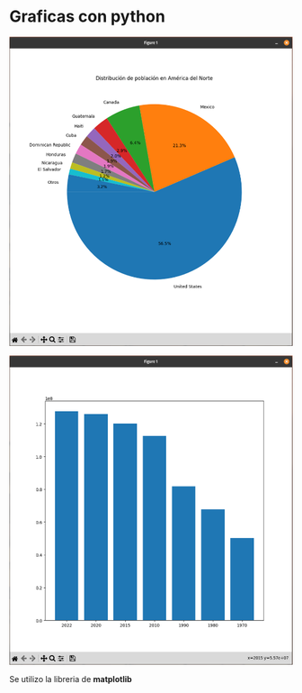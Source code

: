 # Graficas con python

![Gráfica de América del norte](screenshots/north_america.png)

![Gráfica de el país ingresado](screenshots/country.png)

Se utilizo la libreria de **matplotlib**
